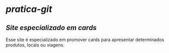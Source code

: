 # *pratica-git*

## *Site especializado em cards*

Esse site é especializado em promover cards para apresentar determinados produtos, locais ou viagens.

